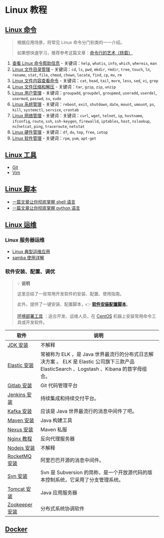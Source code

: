 # Linux 教程

## [Linux 命令](docs/linux/cli)

> 根据应用场景，将常见 Linux 命令分门别类的一一介绍。
>
> 如果想快速学习，推荐参考这篇文章：[命令行的艺术（转载）](docs/linux/cli/命令行的艺术.md)

1. [查看 Linux 命令帮助信息](docs/linux/cli/01.查看Linux命令帮助信息.md) - 关键词：`help`, `whatis`, `info`, `which`, `whereis`, `man`
2. [Linux 文件目录管理](docs/linux/cli/02.Linux文件目录管理.md) - 关键词：`cd`, `ls`, `pwd`, `mkdir`, `rmdir`, `tree`, `touch`, `ln`, `rename`, `stat`, `file`, `chmod`, `chown`, `locate`, `find`, `cp`, `mv`, `rm`
3. [Linux 文件内容查看命令](docs/linux/cli/03.Linux文件内容查看编辑.md) - 关键词：`cat`, `head`, `tail`, `more`, `less`, `sed`, `vi`, `grep`
4. [Linux 文件压缩和解压](docs/linux/cli/04.Linux文件压缩和解压.md) - 关键词：`tar`, `gzip`, `zip`, `unzip`
5. [Linux 用户管理](docs/linux/cli/05.Linux用户管理.md) - 关键词：`groupadd`, `groupdel`, `groupmod`, `useradd`, `userdel`, `usermod`, `passwd`, `su`, `sudo`
6. [Linux 系统管理](docs/linux/cli/06.Linux系统管理.md) - 关键词：`reboot`, `exit`, `shutdown`, `date`, `mount`, `umount`, `ps`, `kill`, `systemctl`, `service`, `crontab`
7. [Linux 网络管理](docs/linux/cli/07.Linux网络管理.md) - 关键词：关键词：`curl`, `wget`, `telnet`, `ip`, `hostname`, `ifconfig`, `route`, `ssh`, `ssh-keygen`, `firewalld`, `iptables`, `host`, `nslookup`, `nc`/`netcat`, `ping`, `traceroute`, `netstat`
8. [Linux 硬件管理](docs/linux/cli/08.Linux硬件管理.md) - 关键词：`df`, `du`, `top`, `free`, `iotop`
9. [Linux 软件管理](docs/linux/cli/09.Linux软件管理.md) - 关键词：`rpm`, `yum`, `apt-get`

## [Linux 工具](docs/linux/tool)

- [Git](docs/linux/tool/git)
- [Vim](docs/linux/tool/vim.md)

## [Linux 脚本](docs/lang)

- [一篇文章让你彻底掌握 shell 语言](docs/lang/shell.md)
- [一篇文章让你彻底掌握 python 语言](docs/lang/python.md)

## [Linux 运维](docs/linux/ops)

### Linux 服务器运维

- [Linux 典型运维应用](docs/linux/ops/linux典型运维应用.md)
- [samba 使用详解](docs/linux/ops/samba使用详解.md)

### 软件安装、配置、调优

> :bulb: **说明**
>
> 这里总结了一些常用开发软件的安装、配置、使用指南。
>
> 此外，提供了一键安装、配置脚本，:point_right: [**软件安装配置脚本**](https://github.com/dunwu/linux-tutorial/tree/master/codes/linux/ops/soft)。
>
> [环境部署工具](https://github.com/dunwu/linux-tutorial/tree/master/codes/deploy) ：适合开发、运维人员，在 [CentOS](https://www.centos.org/) 机器上安装常用命令工具或开发软件。

| 软件                                                                                                        | 说明                                                                                                                                      |
| ----------------------------------------------------------------------------------------------------------- | ----------------------------------------------------------------------------------------------------------------------------------------- |
| [JDK 安装](docs/linux/ops/soft/jdk.md)                                                                      | 不解释                                                                                                                                    |
| [Elastic 安装](docs/linux/ops/soft/elastic)                                                                 | 常被称为 ELK ，是 Java 世界最流行的分布式日志解决方案 。 ELK 是 Elastic 公司旗下三款产品 ElasticSearch 、Logstash 、Kibana 的首字母组合。 |
| [Gitlab 安装](docs/linux/ops/soft/kafka.md)                                                                 | Git 代码管理平台                                                                                                                          |
| [Jenkins 安装](docs/linux/ops/soft/jenkins.md)                                                              | 持续集成和持续交付平台。                                                                                                                  |
| [Kafka 安装](docs/linux/ops/soft/kafka.md)                                                                  | 应该是 Java 世界最流行的消息中间件了吧。                                                                                                  |
| [Maven 安装](https://github.com/dunwu/java-tutorial/blob/master/docs/javatool/build/maven/maven-install.md) | Java 构建工具                                                                                                                             |
| [Nexus 安装](https://github.com/dunwu/java-tutorial/blob/master/docs/javatool/build/maven/nexus.md)         | Maven 私服                                                                                                                                |
| [Nginx 教程](https://github.com/dunwu/nginx-tutorial)                                                       | 反向代理服务器                                                                                                                            |
| [Nodejs 安装](docs/linux/ops/soft/nodejs.md)                                                                | 不解释                                                                                                                                    |
| [RocketMQ 安装](docs/linux/ops/soft/rocketmq.md)                                                            | 阿里巴巴开源的消息中间件。                                                                                                                |
| [Svn 安装](docs/linux/ops/soft/svn.md)                                                                      | Svn 是 Subversion 的简称，是一个开放源代码的版本控制系统，它采用了分支管理系统。                                                          |
| [Tomcat 安装](docs/linux/ops/soft/tomcat.md)                                                                | Java 应用服务器                                                                                                                           |
| [Zookeeper 安装](docs/linux/ops/soft/zookeeper.md)                                                          | 分布式系统协调软件                                                                                                                        |

## [Docker](docs/docker)
